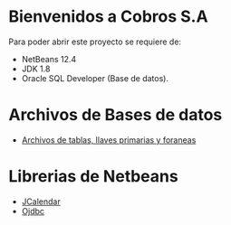 # Bienvenidos a Cobros S.A

Para poder abrir este proyecto se requiere de:

- NetBeans 12.4
- JDK 1.8
- Oracle SQL Developer (Base de datos).

# Archivos de Bases de datos
- [Archivos de tablas, llaves primarias y foraneas](https://drive.google.com/file/d/14pHmsdj57ydH9DOwpcF1TU_1kbR7x8cR/view?usp=sharing)


# Librerias de Netbeans

- [JCalendar](http://www.java2s.com/Code/JarDownload/jcalendar/jcalendar-1.4.jar.zip)
- [Ojdbc](https://nexus.saas.hand-china.com/content/repositories/rdc/com/oracle/ojdbc7/12.1.0.2/ojdbc7-12.1.0.2.jar)

